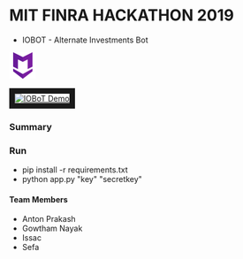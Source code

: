 # MIT FINRA HACKATHON 2019

* IOBOT - Alternate Investments Bot

![alt text](https://github.com/adam-p/markdown-here/raw/master/src/common/images/icon48.png "Logo Title Text 1")

<a href="http://www.youtube.com/watch?feature=player_embedded&v=Eqc7-b9KcIM
" target="_blank"><img src="https://youtu.be/Eqc7-b9KcIM" 
alt="IOBoT Demo" width="240" height="180" border="10" /></a>

### Summary

### Run

* pip install -r requirements.txt
* python app.py "key" "secretkey"

#### Team Members

* Anton Prakash
* Gowtham Nayak
* Issac
* Sefa

